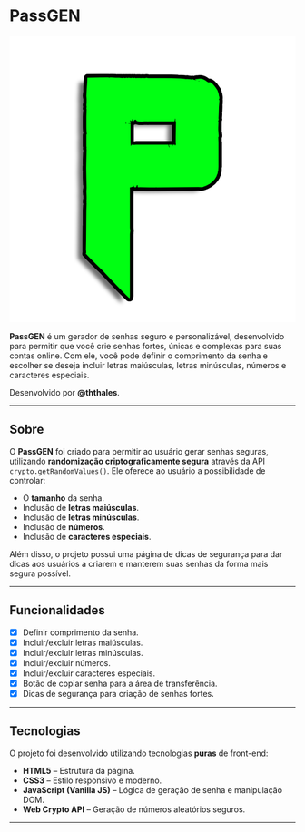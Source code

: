 # PassGEN

![PassGEN Logo](icon.png)

**PassGEN** é um gerador de senhas seguro e personalizável, desenvolvido para permitir que você crie senhas fortes, únicas e complexas para suas contas online. Com ele, você pode definir o comprimento da senha e escolher se deseja incluir letras maiúsculas, letras minúsculas, números e caracteres especiais.  

Desenvolvido por **@ththales**.

---

## Sobre

O **PassGEN** foi criado para permitir ao usuário gerar senhas seguras, utilizando **randomização criptograficamente segura** através da API `crypto.getRandomValues()`. Ele oferece ao usuário a possibilidade de controlar:

- O **tamanho** da senha.
- Inclusão de **letras maiúsculas**.
- Inclusão de **letras minúsculas**.
- Inclusão de **números**.
- Inclusão de **caracteres especiais**.

Além disso, o projeto possui uma página de dicas de segurança para dar dicas aos usuários a criarem e manterem suas senhas da forma mais segura possível.

---

## Funcionalidades

- [x] Definir comprimento da senha.
- [x] Incluir/excluir letras maiúsculas.
- [x] Incluir/excluir letras minúsculas.
- [x] Incluir/excluir números.
- [x] Incluir/excluir caracteres especiais.
- [x] Botão de copiar senha para a área de transferência.
- [x] Dicas de segurança para criação de senhas fortes.

---

## Tecnologias

O projeto foi desenvolvido utilizando tecnologias **puras** de front-end:

- **HTML5** – Estrutura da página.
- **CSS3** – Estilo responsivo e moderno.
- **JavaScript (Vanilla JS)** – Lógica de geração de senha e manipulação DOM.
- **Web Crypto API** – Geração de números aleatórios seguros.

---
